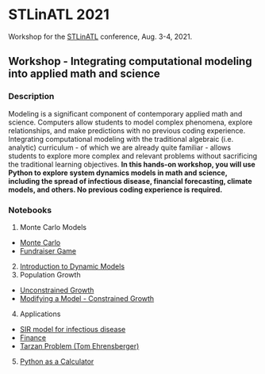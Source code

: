 # STLinATL 2021

Workshop for the [STLinATL](https://stlinatl.com/) conference, Aug. 3-4, 2021.

## Workshop - Integrating computational modeling into applied math and science

### Description

Modeling is a significant component of contemporary applied math and science. Computers allow students to model complex phenomena, explore relationships, and make predictions with no previous coding experience. Integrating computational modeling with the traditional algebraic (i.e. analytic) curriculum - of which we are already quite familiar - allows students to explore more complex and relevant problems without sacrificing the traditional learning objectives.  **In this hands-on workshop, you will use Python to explore system dynamics models in math and science, including the spread of infectious disease, financial forecasting, climate models, and others. No previous coding experience is required.**

### Notebooks

1. Monte Carlo Models
  - [Monte Carlo](https://colab.research.google.com/github/atitus/STLinATL2021/blob/main/workshop1/01-monte-carlo/monte-carlo.ipynb) 
  - [Fundraiser Game](https://colab.research.google.com/github/atitus/STLinATL2021/blob/main/workshop1/01-monte-carlo/game.ipynb) 
2. [Introduction to Dynamic Models](https://colab.research.google.com/github/atitus/STLinATL2021/blob/main/workshop1/02-dynamic-modeling/dynamic-modeling.ipynb)
3. Population Growth
  - [Unconstrained Growth](https://colab.research.google.com/github/atitus/STLinATL2021/blob/main/workshop1/03-population-growth/population-growth.ipynb) 
  - [Modifying a Model - Constrained Growth](https://colab.research.google.com/github/atitus/STLinATL2021/blob/main/workshop1/03-population-growth/modify-a-model.ipynb)
4. Applications
  - [SIR model for infectious disease](https://colab.research.google.com/github/atitus/STLinATL2021/blob/main/workshop1/04-applications/01-SIR-model.ipynb) 
  - [Finance](https://colab.research.google.com/github/atitus/STLinATL2021/blob/main/workshop1/04-applications/02-finance.ipynb) 
  - [Tarzan Problem (Tom Ehrensberger)](https://colab.research.google.com/github/atitus/STLinATL2021/blob/main/workshop1/04-applications/03-tarzan-problem.ipynb) 
5. [Python as a Calculator](https://colab.research.google.com/github/atitus/STLinATL2021/blob/master/workshop1/05-python-calc/python-calc.ipynb)